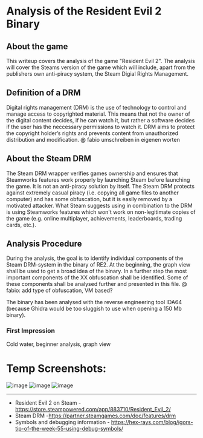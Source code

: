 # Analysis of the Resident Evil 2 Binary

## About the game
This writeup covers the analysis of the game "Resident Evil 2". The analysis will cover the Steams version of the game which will include, apart from the publishers own anti-piracy system, the Steam Digial Rights Management.

## Definition of a DRM
Digital rights management (DRM) is the use of technology to control and manage access to copyrighted material. This means that not the owner of the digital content decides, if he can watch it, but rather a software decides if the user has the neccessary permissions to watch it. DRM aims to protect the copyright holder’s rights and prevents content from unauthorized distribution and modification.
@ fabio umschreiben in eigenen worten


## About the Steam DRM
The Steam DRM wrapper verifies games ownership and ensures that Steamworks features work properly by launching Steam before launching the game.
It is not an anti-piracy solution by itself. The Steam DRM protects against extremely casual piracy (i.e. copying all game files to another computer) and has some obfuscation, but it is easily removed by a motivated attacker.
What Steam suggests using in combination to the DRM is using Steamworks features which won't work on non-legitimate copies of the game (e.g. online multiplayer, achievements, leaderboards, trading cards, etc.).


## Analysis Procedure
During the analysis, the goal is to identify individual components of the Steam DRM-system in the binary of RE2. At the beginning, the graph view shall be used to get a broad idea of the binary. In a further step the most important components of the XX obfuscation shall be identified. Some of these components shall be analysed further and presented in this file.
@ fabio: add type of obfuscation, VM based?

The binary has been analysed with the reverse engineering tool IDA64 (because Ghidra would be too sluggish to use when opening a 150 Mb binary).


### First Impression
Cold water, beginner analysis, graph view




# Temp Screenshots:

![image](https://github.com/OpaxIV/hslu_secproj/assets/93701325/3b5dd815-7384-4016-b18d-3c4cdeb4d18a)
![image](https://github.com/OpaxIV/hslu_secproj/assets/93701325/184ddcaa-35b7-44f1-b10e-2e1e2c4041ab)
![image](https://github.com/OpaxIV/hslu_secproj/assets/93701325/75daa1f8-e88e-4ae1-bf5b-df9e4f918ac6)








---
- Resident Evil 2 on Steam - https://store.steampowered.com/app/883710/Resident_Evil_2/
- Steam DRM -https://partner.steamgames.com/doc/features/drm
- Symbols and debugging information - https://hex-rays.com/blog/igors-tip-of-the-week-55-using-debug-symbols/
